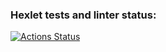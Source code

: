 ### Hexlet tests and linter status:
[![Actions Status](https://github.com/ghost-of-karelia/python-project-50/actions/workflows/hexlet-check.yml/badge.svg)](https://github.com/ghost-of-karelia/python-project-50/actions)